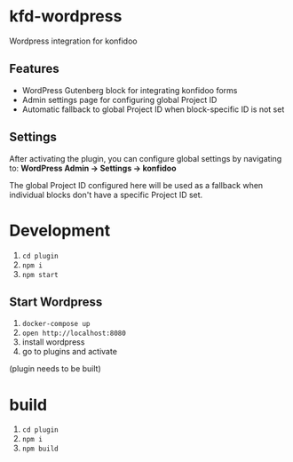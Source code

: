 # kfd-wordpress
Wordpress integration for konfidoo

## Features
- WordPress Gutenberg block for integrating konfidoo forms
- Admin settings page for configuring global Project ID
- Automatic fallback to global Project ID when block-specific ID is not set

## Settings
After activating the plugin, you can configure global settings by navigating to:
**WordPress Admin → Settings → konfidoo**

The global Project ID configured here will be used as a fallback when individual blocks don't have a specific Project ID set.

# Development
 1. `cd plugin`
 1. `npm i`
 1. `npm start`

## Start Wordpress 
 1. `docker-compose up`
 1. `open http://localhost:8080` 
 1. install wordpress
 1. go to plugins and activate

(plugin needs to be built)

# build
 1. `cd plugin`
 1. `npm i`
 1. `npm build`
